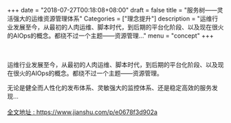 +++
date = "2018-07-27T00:18:08+08:00"
draft = false
title = "服务树——灵活强大的运维资源管理体系"
Categories = ["理念提升"]
description = "运维行业发展至今，从最初的人肉运维、脚本时代，到后期的平台化阶段、以及现在很火的AIOps的概念。都绕不过一个主题——资源管理..."
menu = "concept"
+++

<br/>
<br/>
运维行业发展至今，从最初的人肉运维、脚本时代，到后期的平台化阶段、以及现在很火的AIOps的概念。都绕不过一个主题——资源管理。

无论是健全而人性化的发布体系、灵敏强大的监控体系、还是稳定高效的服务发现...
<br/>
<br/>
[全文地址 : https://www.jianshu.com/p/e0678f3d902a ](https://www.jianshu.com/p/e0678f3d902a)

